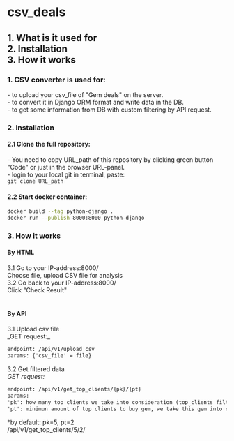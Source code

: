 # csv_deals
<h2>
1. What is it used for<br>
2. Installation<br>
3. How it works<br>
</h2>
<div style="background-color=white">
<h3>1. CSV converter is used for:</h3>
  - to upload your csv_file of "Gem deals" on the server. <br>
  - to convert it in Django ORM format and write data in the DB.<br>
  - to get some information from DB with custom filtering by API request.<br>

<h3>2. Installation</h3>
<h4>2.1 Clone the full repository:<br></h4>
- You need to copy URL_path of this repository by clicking green button "Code" or just in the browser URL-panel.<br>
- login to your local git in terminal, paste: <br>
<code>git clone URL_path</code><br>

<h4>2.2 Start docker container:<br></h4>

```bash
docker build --tag python-django .
docker run --publish 8000:8000 python-django
```

<h3>3. How it works</h3>
<h4>By HTML<br></h4>
3.1 Go to your IP-address:8000/ <br>
Choose file, upload CSV file for analysis<br>
3.2 Go back to your IP-address:8000/<br>
Click "Check Result"<br><br>

<h4>By API</h4>
3.1 Upload csv file<br>
_GET request:_ <br>

```html
endpoint: /api/v1/upload_csv
params: {'csv_file' = file}
```

3.2 Get filtered data<br>
_GET request:_ <br>

```html
endpoint: /api/v1/get_top_clients/{pk}/{pt}
params:
'pk': how many top clients we take into consideration (top_clients filter)
'pt': minimun amount of top clients to buy gem, we take this gem into consideration (gem_sell filter)
```

  *by default: pk=5, pt=2<br>
  /api/v1/get_top_clients/5/2/<br></div>